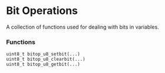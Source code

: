 # Bit Operations
A collection of functions used for dealing with bits in variables.

### Functions

    uint8_t bitop_u8_setbit(...)
    uint8_t bitop_u8_clearbit(...)
    uint8_t bitop_u8_getbit(...)


